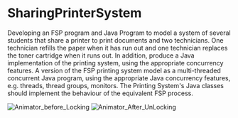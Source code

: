 # SharingPrinterSystem
Developing an FSP program and Java Program to model a system of  several students that share a printer to print documents and two technicians.
One technician refills the paper when it has run out and one technician replaces the toner cartridge when it runs out. In addition, produce a Java implementation
of the printing system, using the appropriate concurrency features. A version of the FSP printing system model as a multi-threaded concurrent Java program, using the appropriate Java concurrency features, e.g. threads, thread groups, monitors. The Printing System's Java classes should implement the behaviour of the equivalent FSP process. 

![Animator_before_Locking](https://user-images.githubusercontent.com/47394580/120475140-9e32c380-c3c6-11eb-989b-19561c87c726.png)
![Animator_After_UnLocking](https://user-images.githubusercontent.com/47394580/120475180-a854c200-c3c6-11eb-96c1-9fa38d92bc58.png)

